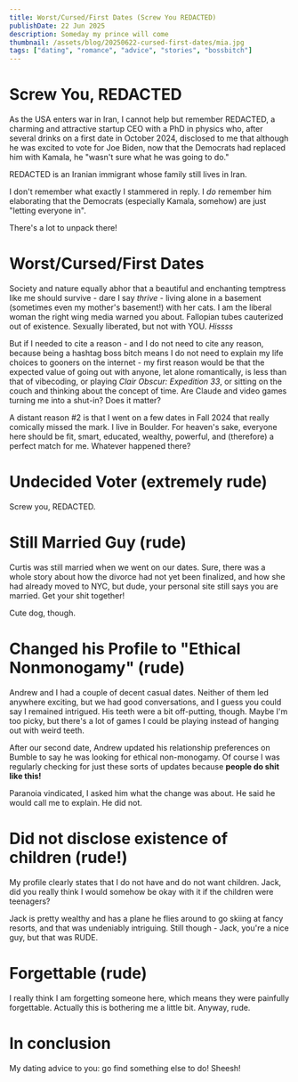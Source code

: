 ```yaml
---
title: Worst/Cursed/First Dates (Screw You REDACTED)
publishDate: 22 Jun 2025
description: Someday my prince will come
thumbnail: /assets/blog/20250622-cursed-first-dates/mia.jpg
tags: ["dating", "romance", "advice", "stories", "bossbitch"]
---
```


# Screw You, REDACTED

As the USA enters war in Iran, I cannot help but remember REDACTED, a charming and attractive startup CEO with a PhD in physics who, after several drinks on a first date in October 2024, disclosed to me that although he was excited to vote for Joe Biden, now that the Democrats had replaced him with Kamala, he "wasn't sure what he was going to do."

REDACTED is an Iranian immigrant whose family still lives in Iran.

I don't remember what exactly I stammered in reply. I _do_ remember him elaborating that the Democrats (especially Kamala, somehow) are just "letting everyone in".

There's a lot to unpack there!  

# Worst/Cursed/First Dates

Society and nature equally abhor that a beautiful and enchanting temptress like me should survive - dare I say _thrive_ - living alone in a basement (sometimes even my mother's basement!) with her cats. I am the liberal woman the right wing media warned you about. Fallopian tubes cauterized out of existence. Sexually liberated, but not with YOU. _Hissss_

But if I needed to cite a reason - and I do not need to cite any reason, because being a hashtag boss bitch means I do not need to explain my life choices to gooners on the internet - my first reason would be that the expected value of going out with anyone, let alone romantically, is less than that of vibecoding, or playing _Clair Obscur: Expedition 33_, or sitting on the couch and thinking about the concept of time. Are Claude and video games turning me into a shut-in? Does it matter?

A distant reason #2 is that I went on a few dates in Fall 2024 that really comically missed the mark. I live in Boulder. For heaven's sake, everyone here should be fit, smart, educated, wealthy, powerful, and (therefore) a perfect match for me. Whatever happened there?

# Undecided Voter (extremely rude) 

Screw you, REDACTED.

# Still Married Guy (rude)

Curtis was still married when we went on our dates. Sure, there was a whole story about how the divorce had not yet been finalized, and how she had already moved to NYC, but dude, your personal site still says you are married. Get your shit together!

Cute dog, though.

# Changed his Profile to "Ethical Nonmonogamy" (rude)

Andrew and I had a couple of decent casual dates. Neither of them led anywhere exciting, but we had good conversations, and I guess you could say I remained intrigued. His teeth were a bit off-putting, though. Maybe I'm too picky, but there's a lot of games I could be playing instead of hanging out with weird teeth.

After our second date, Andrew updated his relationship preferences on Bumble to say he was looking for ethical non-monogamy. Of course I was regularly checking for just these sorts of updates because **people do shit like this!**

Paranoia vindicated, I asked him what the change was about. He said he would call me to explain. He did not.

# Did not disclose existence of children (rude!)

My profile clearly states that I do not have and do not want children. Jack, did you really think I would somehow be okay with it if the children were teenagers?

Jack is pretty wealthy and has a plane he flies around to go skiing at fancy resorts, and that was undeniably intriguing. Still though - Jack, you're a nice guy, but that was RUDE.

# Forgettable (rude)

I really think I am forgetting someone here, which means they were painfully forgettable. Actually this is bothering me a little bit. Anyway, rude.

# In conclusion

My dating advice to you: go find something else to do! Sheesh!